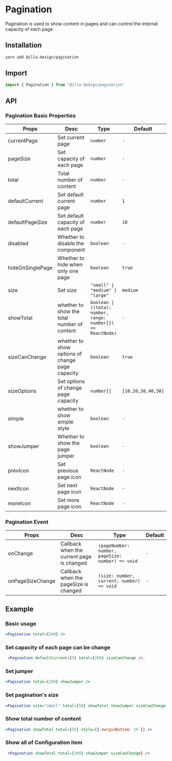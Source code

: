 # Pagination

Pagination is used to show content  in pages and can control the internal capacity of each page

## Installation

```bash
yarn add @illa-design/pagination
```

## Import

```jsx
import { Pagination } from "@illa-dedign/pagination"
```

## API

### Pagination Basic Properties

| Props            | Desc                                            | Type                                                         | Default            |
| ---------------- | ----------------------------------------------- | ------------------------------------------------------------ | ------------------ |
| currentPage      | Set current page                                | `number`                                                     | `-`                |
| pageSize         | Set capacity of each page                       | `number`                                                     | `-`                |
| total            | Total number of content                         | `number`                                                     | `-`                |
| defaultCurrent   | Set default current page                        | `number`                                                     | `1`                |
| defaultPageSize  | Set default capacity of each page               | `number`                                                     | `10`               |
| disabled         | Whether to disable the component                | `boolean`                                                    | `-`                |
| hideOnSinglePage | Whether to hide  when only one page             | `boolean`                                                    | `true`             |
| size             | Set size                                        | `"small" \| "medium" \| "large"`                             | `medium`           |
| showTotal        | whether to show the total number of content     | `boolean \| ((total: number, range: number[]) => ReactNode)` | `-`                |
| sizeCanChange    | whether to show options of change page capacity | `boolean`                                                    | `true`             |
| sizeOptions      | Set options of change page capacity             | `number[]`                                                   | `[10,20,30,40,50]` |
| simple           | whether to show simple style                    | `boolean`                                                    | `-`                |
| showJumper       | Whether to show the page jumper                 | `boolean`                                                    | `-`                |
| prevIcon         | Set previous page icon                          | `ReactNode`                                                  | `-`                |
| nextIcon         | Set next page icon                              | `ReactNode`                                                  | `-`                |
| moreIcon         | Set more page icon                              | `ReactNode`                                                  | `-`                |

### Pagination Event

| Props            | Desc                                      | Type                                             | Default |
| ---------------- | ----------------------------------------- | ------------------------------------------------ | ------- |
| onChange         | Callback when the current page is changed | `(pageNumber: number, pageSize: number) => void` | `-`     |
| onPageSizeChange | Callback when the pageSize is changed     | `(size: number, current: number) => void`        | `-`     |



## Example

### Basic usage

```jsx
<Pagination total={200} />
```

### Set capacity of each page can be change

```jsx
 <Pagination defaultCurrent={5} total={200} sizeCanChange />,
```

### Set jumper

```jsx
<Pagination total={200} showJumper />
```

### Set pagination's size

```jsx
<Pagination size="small" total={50} showTotal showJumper sizeCanChange />
```

### Show total number of content

```jsx
<Pagination showTotal total={50} style={{ marginBottom: 20 }} />
```

### Show all of Configuration item 

```jsx
 <Pagination showTotal total={200} showJumper sizeCanChange} />
```
